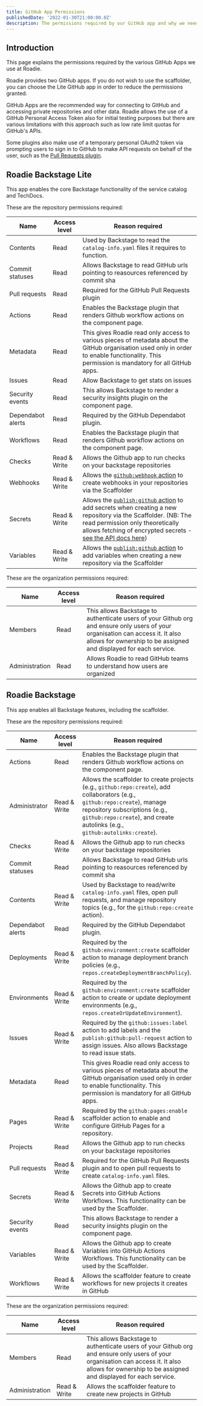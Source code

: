 ```yaml
---
title: GitHub App Permissions
publishedDate: '2022-01-30T21:00:00.0Z'
description: The permissions required by our GitHub app and why we need them.
---
```


## Introduction

This page explains the permissions required by the various GitHub Apps we use at Roadie.

Roadie provides two GitHub apps. If you do not wish to use the scaffolder, you can choose the Lite GitHub app in order to reduce the permissions granted.

GitHub Apps are the recommended way for connecting to GitHub and accessing private repositories and other data. Roadie allows the use of a GitHub Personal Access Token also for initial testing purposes but there are various limitations with this approach such as low rate limit quotas for GitHub's APIs.

Some plugins also make use of a temporary personal OAuth2 token via prompting users to sign in to GitHub to make API requests on behalf of the user, such as the [Pull Requests plugin](https://roadie.io/backstage/plugins/github-pull-requests/).


## Roadie Backstage Lite

This app enables the core Backstage functionality of the service catalog and TechDocs.

These are the repository permissions required:

| Name              | Access level | Reason required                                                                                                                                                                                                                                                                                                                                                                   |
|-------------------|--------------|-----------------------------------------------------------------------------------------------------------------------------------------------------------------------------------------------------------------------------------------------------------------------------------------------------------------------------------------------------------------------------------|
| Contents          | Read         | Used by Backstage to read the `catalog-info.yaml` files it requires to function.                                                                                                                                                                                                                                                                                                  |
| Commit statuses   | Read         | Allows Backstage to read GitHub urls pointing to reasources referenced by commit sha                                                                                                                                                                                                                                                                                              |
| Pull requests     | Read         | Required for the GitHub Pull Requests plugin                                                                                                                                                                                                                                                                                                                                      |
| Actions           | Read         | Enables the Backstage plugin that renders Github workflow actions on the component page.                                                                                                                                                                                                                                                                                          |
| Metadata          | Read         | This gives Roadie read only access to various pieces of metadata about the GitHub organisation used only in order to enable functionality. This permission is mandatory for all GitHub apps.                                                                                                                                                                                      |
| Issues            | Read         | Allow Backstage to get stats on issues                                                                                                                                                                                                                                                                                                                                            |
| Security events   | Read         | This allows Backstage to render a security insights plugin on the component page.                                                                                                                                                                                                                                                                                                 |
| Dependabot alerts | Read         | Required by the GitHub Dependabot plugin.                                                                                                                                                                                                                                                                                                                                         |
| Workflows         | Read         | Enables the Backstage plugin that renders Github workflow actions on the component page.                                                                                                                                                                                                                                                                                          |
| Checks            | Read & Write | Allows the Github app to run checks on your backstage repositories                                                                                                                                                                                                                                                                                                                |
| Webhooks          | Read & Write | Allows the [`github:webhook` action](/docs/scaffolder/scaffolder-actions-directory/#githubwebhook) to create webhooks in your repositories via the Scaffolder                                                                                                                                                                                                                     |
| Secrets           | Read & Write | Allows the [`publish:github` action](/docs/scaffolder/scaffolder-actions-directory/#publishgithub) to add secrets when creating a new repository via the Scaffolder. (NB: The read permission only theoretically allows fetching of encrypted secrets - [see the API docs here](https://docs.github.com/en/rest/actions/secrets?apiVersion=2022-11-28#get-an-environment-secret)) |
| Variables         | Read & Write | Allows the [`publish:github` action](/docs/scaffolder/scaffolder-actions-directory/#publishgithub) to add variables when creating a new repository via the Scaffolder                                                                                                                                                                                                             |

These are the organization permissions required:

| Name           | Access level | Reason required                                                                                                                                                                                      |
|----------------|--------------|------------------------------------------------------------------------------------------------------------------------------------------------------------------------------------------------------|
| Members        | Read         | This allows Backstage to authenticate users of your Github org and ensure only users of your organisation can access it. It also allows for ownership to be assigned and displayed for each service. |
| Administration | Read         | Allows Roadie to read GitHub teams to understand how users are organized                                                                                                                             |


## Roadie Backstage

This app enables all Backstage features, including the scaffolder.

These are the repository permissions required:

| Name              | Access level | Reason required                                                                                                                                                                               |
|-------------------|--------------|-----------------------------------------------------------------------------------------------------------------------------------------------------------------------------------------------|
| Actions           | Read         | Enables the Backstage plugin that renders Github workflow actions on the component page.                                                                                                      |
| Administrator     | Read & Write | Allows the scaffolder to create projects (e.g., `github:repo:create`), add collaborators (e.g., `github:repo:create`), manage repository subscriptions (e.g., `github:repo:create`), and create autolinks (e.g., `github:autolinks:create`). |
| Checks            | Read & Write | Allows the Github app to run checks on your backstage repositories                                                                                                                            |
| Commit statuses   | Read         | Allows Backstage to read GitHub urls pointing to reasources referenced by commit sha                                                                                                          |
| Contents          | Read & Write | Used by Backstage to read/write `catalog-info.yaml` files, open pull requests, and manage repository topics (e.g., for the `github:repo:create` action).                                    |
| Dependabot alerts | Read         | Required by the GitHub Dependabot plugin.                                                                                                                                                     |
| Deployments       | Read & Write | Required by the `github:environment:create` scaffolder action to manage deployment branch policies (e.g., `repos.createDeploymentBranchPolicy`).                                             |
| Environments      | Read & Write | Required by the `github:environment:create` scaffolder action to create or update deployment environments (e.g., `repos.createOrUpdateEnvironment`).                                          |
| Issues            | Read & Write | Required by the `github:issues:label` action to add labels and the `publish:github:pull-request` action to assign issues. Also allows Backstage to read issue stats.                       |
| Metadata          | Read         | This gives Roadie read only access to various pieces of metadata about the  GitHub organisation used only in order to enable functionality. This permission is mandatory for all GitHub apps. |
| Pages             | Read & Write | Required by the `github:pages:enable` scaffolder action to enable and configure GitHub Pages for a repository.                                                                                |
| Projects          | Read         | Allows the Github app to run checks on your backstage repositories                                                                                                                            |
| Pull requests     | Read & Write | Required for the GitHub Pull Requests plugin and to open pull requests to create `catalog-info.yaml` files.                                                                                   |
| Secrets           | Read & Write | Allows the Github app to create Secrets into GitHub Actions Workflows. This functionality can be used by the Scaffolder.                                                                      |
| Security events   | Read         | This allows Backstage to render a security insights plugin on the component page.                                                                                                             |
| Variables         | Read & Write | Allows the Github app to create Variables into GitHub Actions Workflows. This functionality can be used by the Scaffolder.                                                                    |
| Workflows         | Read & Write | Allows the scaffolder feature to create workflows for new projects it creates in GitHub                                                                                                       |

These are the organization permissions required:

| Name           | Access level | Reason required                                                                                                                                                                                      |
|----------------|--------------|------------------------------------------------------------------------------------------------------------------------------------------------------------------------------------------------------|
| Members        | Read         | This allows Backstage to authenticate users of your Github org and ensure only users of your organisation can access it. It also allows for ownership to be assigned and displayed for each service. |
| Administration | Read & Write | Allows the scaffolder feature to create new projects in GitHub                                                                                                                                       |
